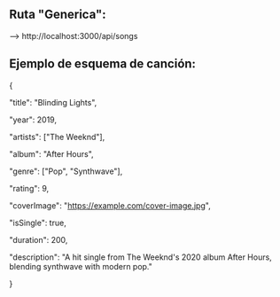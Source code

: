 ## Ruta "Generica":
--> http://localhost:3000/api/songs

## Ejemplo de esquema de canción:

{

  "title": "Blinding Lights",
  
  "year": 2019,
  
  "artists": ["The Weeknd"],
  
  "album": "After Hours",
  
  "genre": ["Pop", "Synthwave"],
  
  "rating": 9,
  
  "coverImage": "https://example.com/cover-image.jpg",
  
  "isSingle": true,
  
  "duration": 200,
  
  "description": "A hit single from The Weeknd's 2020 album After Hours, blending synthwave with modern pop."
  
}
